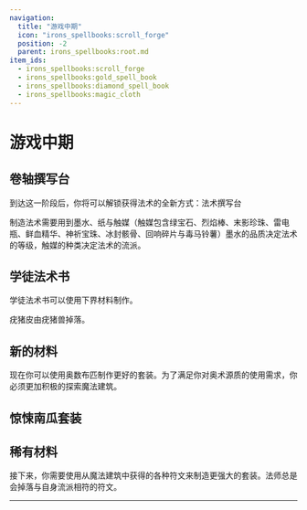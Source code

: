 ```yaml
---
navigation:
  title: "游戏中期"
  icon: "irons_spellbooks:scroll_forge"
  position: -2
  parent: irons_spellbooks:root.md
item_ids:
  - irons_spellbooks:scroll_forge
  - irons_spellbooks:gold_spell_book
  - irons_spellbooks:diamond_spell_book
  - irons_spellbooks:magic_cloth
---
```


# 游戏中期

## 卷轴撰写台

到达这一阶段后，你将可以解锁获得法术的全新方式：法术撰写台

制造法术需要用到墨水、纸与触媒（触媒包含绿宝石、烈焰棒、末影珍珠、雷电瓶、鲜血精华、神祈宝珠、冰封骸骨、回响碎片与毒马铃薯）墨水的品质决定法术的等级，触媒的种类决定法术的流派。



<Recipe id="irons_spellbooks:scroll_forge" />

## 学徒法术书

学徒法术书可以使用下界材料制作。

<Recipe id="irons_spellbooks:gold_spell_book" />

疣猪皮由疣猪兽掉落。

<Recipe id="irons_spellbooks:diamond_spell_book" />

## 新的材料

现在你可以使用奥数布匹制作更好的套装。为了满足你对奥术源质的使用需求，你必须更加积极的探索魔法建筑。

<Recipe id="irons_spellbooks:magic_cloth" />

## 惊悚南瓜套装

<GameScene zoom={4}>
  <Entity id="minecraft:armor_stand" data="{ArmorItems:[{id:'irons_spellbooks:pumpkin_boots',Count:1b},{id:'irons_spellbooks:pumpkin_leggings',Count:1b},{id:'irons_spellbooks:pumpkin_chestplate',Count:1b},{id:'irons_spellbooks:pumpkin_helmet',Count:1b}],NoBasePlate:1b}" />
</GameScene>

## 稀有材料

<ItemImage id="irons_spellbooks:blank_rune" />

接下来，你需要使用从魔法建筑中获得的各种符文来制造更强大的套装。法师总是会掉落与自身流派相符的符文。


---

